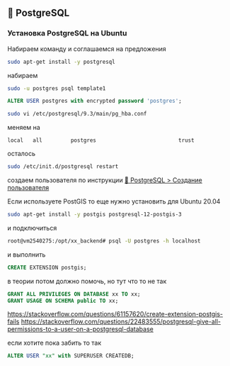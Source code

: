 ## 🐘 PostgreSQL

### Установка PostgreSQL на Ubuntu

Набираем команду и соглашаемся на предложения

```sh
sudo apt-get install -y postgresql
```

набираем

```sh
sudo -u postgres psql template1
```

```sql
ALTER USER postgres with encrypted password 'postgres';
```

```sh
sudo vi /etc/postgresql/9.3/main/pg_hba.conf
```

меняем на
```
local   all         postgres                          trust
```

осталось
```sh
sudo /etc/init.d/postgresql restart
```

создаем пользователя по инструкции [🐘 PostgreSQL > Создание пользователя](create_user.md)

Если используете PostGIS то еще
нужно установить для Ubuntu 20.04
```sh
sudo apt-get install -y postgis postgresql-12-postgis-3
```

и подключиться
```sh
root@vm2540275:/opt/xx_backend# psql -U postgres -h localhost
```

и выполнить
```sql
CREATE EXTENSION postgis;
```

в теории потом должно помочь, но тут что то не так
```sql
GRANT ALL PRIVILEGES ON DATABASE xx TO xx;
GRANT USAGE ON SCHEMA public TO xx;
```

https://stackoverflow.com/questions/61157620/create-extension-postgis-fails
https://stackoverflow.com/questions/22483555/postgresql-give-all-permissions-to-a-user-on-a-postgresql-database

если хотите пока забить то так
```sql
ALTER USER "xx" with SUPERUSER CREATEDB;
```